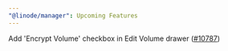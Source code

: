 ```yaml
---
"@linode/manager": Upcoming Features
---
```


Add 'Encrypt Volume' checkbox in Edit Volume drawer ([#10787](https://github.com/linode/manager/pull/10787))
